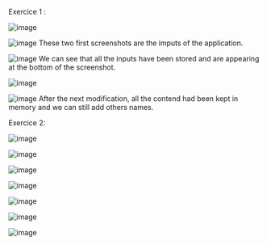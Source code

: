 Exercice 1 :


![image](https://user-images.githubusercontent.com/94619213/223653307-f200bfa1-4397-4623-8424-a6cc8793644f.png)

![image](https://user-images.githubusercontent.com/94619213/223653378-979a5155-7d9d-4147-ab43-809329834b18.png)
These two first screenshots are the imputs of the application.


![image](https://user-images.githubusercontent.com/94619213/223653446-8531a56d-200e-4ed5-ab43-2d9d447f1918.png)
We can see that all the inputs have been stored and are appearing at the bottom of the screenshot.

![image](https://user-images.githubusercontent.com/94619213/223653586-dcc58122-af75-40d6-82d4-bac40b6dcfdb.png)

![image](https://user-images.githubusercontent.com/94619213/223653667-28bfda60-3960-4ec4-97b5-66846d9fc252.png)
After the next modification, all the contend had been kept in memory and we can still add others names.







Exercice 2:

![image](https://user-images.githubusercontent.com/94619213/223653712-a40fe5c6-8d55-4e07-9f4a-f874930cd094.png)

![image](https://user-images.githubusercontent.com/94619213/223653770-c1e35c77-02cd-4670-bd50-bb7db846accc.png)

![image](https://user-images.githubusercontent.com/94619213/223653803-76d09975-dd51-46a0-9563-0d0ecb9c010f.png)

![image](https://user-images.githubusercontent.com/94619213/223653841-62c6d53a-a97f-4e92-9b5f-a32381abeb81.png)

![image](https://user-images.githubusercontent.com/94619213/223653870-e25cd617-0cff-47cc-a5c7-c79698bcbcc3.png)

![image](https://user-images.githubusercontent.com/94619213/223653913-96266cdd-2e1e-4903-871c-2b116b261ec8.png)

![image](https://user-images.githubusercontent.com/94619213/223653953-85b6ce27-73be-4bff-8fd3-b305749832f1.png)

